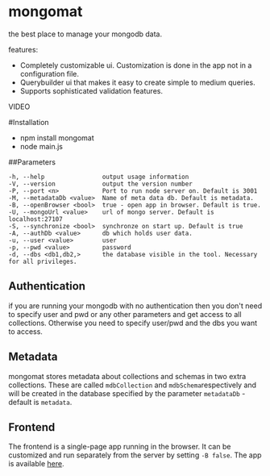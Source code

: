 # mongomat

the best place to manage your mongodb data.

features:

- Completely customizable ui. Customization is done in the app not in a configuration file.
- Querybuilder ui that makes it easy to create simple to medium queries.
- Supports sophisticated validation features.

VIDEO

#Installation

- npm install mongomat
- node main.js <parameter>


##Parameters

    -h, --help                output usage information
    -V, --version             output the version number
    -P, --port <n>            Port to run node server on. Default is 3001
    -M, --metadataDb <value>  Name of meta data db. Default is metadata.
    -B, --openBrowser <bool>  true - open app in browser. Default is true.
    -U, --mongoUrl <value>    url of mongo server. Default is localhost:27107
    -S, --synchronize <bool>  synchronze on start up. Default is true
    -A, --authDb <value>      db which holds user data.
    -u, --user <value>        user
    -p, --pwd <value>         password
    -d, --dbs <db1,db2,>      the database visible in the tool. Necessary for all privileges.

## Authentication

if you are running your mongodb with no authentication then you don't need to specify user and pwd or any other 
parameters and get access to all collections. Otherwise you need to specify user/pwd and the dbs you want to access.

## Metadata

mongomat stores metadata about collections and schemas in two extra collections. These are called `mdbCollection` and `mdbSchema`respectively
 and will be created in the database specified by the parameter `metadataDb` - default is `metadata`.
 
## Frontend

The frontend is a single-page app running in the browser. It can be customized and run separately from the server by 
setting `-B false`. The app is available [here](github.com/stemey/gform-app).

